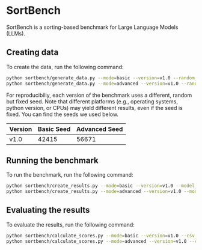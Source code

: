 # SortBench

SortBench is a sorting-based benchmark for Large Language Models (LLMs).

## Creating data

To create the data, run the following command:

```bash
python sortbench/generate_data.py --mode=basic --version=v1.0 --random_seed=42415
python sortbench/generate_data.py --mode=advanced --version=v1.0 --random_seed=56671
```

For reproducibiliy, each version of the benchmark uses a different, random but fixed seed. Note that different platforms (e.g., operating systems, python version, or CPUs) may yield different results, even if the seed is fixed. You can find the seeds we used below. 

| Version | Basic Seed | Advanced Seed |
| ------- | ---------- | ------------- |
| v1.0    | 42415      | 56671         |

## Running the benchmark

To run the benchmark, run the following command:

```bash
python sortbench/create_results.py --mode=basic --version=v1.0 --model_names gpt-4o gpt-4o-mini
python sortbench/create_results.py --mode=advanced --version=v1.0 --model_names gpt-4o gpt-4o-mini
```

## Evaluating the results

To evaluate the results, run the following command:

```bash
python sortbench/calculate_scores.py --mode=basic --version=v1.0 --csv_file="scores/scores_basic_v1.0.csv"
python sortbench/calculate_scores.py --mode=advanced --version=v1.0 --csv_file="scores/scores_basic_v1.0.csv"
```

